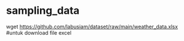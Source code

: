 # sampling_data

wget https://github.com/labusiam/dataset/raw/main/weather_data.xlsx  #untuk download file excel
